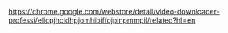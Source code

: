 https://chrome.google.com/webstore/detail/video-downloader-professi/elicpjhcidhpjomhibiffojpinpmmpil/related?hl=en